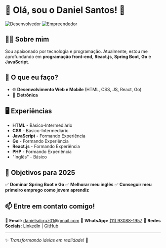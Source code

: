 # 🚀 Olá, sou o Daniel Santos! 👋

![Desenvolvedor](https://img.shields.io/badge/Desenvolvedor-Front_End-green)
![Empreendedor](https://img.shields.io/badge/T%C3%A9cnico-Eletr%C3%B4nica-blue
)

## 🧑‍💻 Sobre mim
Sou apaixonado por tecnologia e programação. Atualmente, estou me aprofundando em **programação front-end**, **React.js**, **Spring Boot**, **Go** e **JavaScript**. 

## 🚀 O que eu faço?
- 🌐 **Desenvolvimento Web e Mobile** (HTML, CSS, JS, React, Go)
- 🔧 **Eletrônica**

## 🖥️ Experiências 
-  **HTML** - Básico-Intermediário
-  **CSS** - Básico-Intermediário
-  **JavaScript** - Formando Experiência
-  **Go** - Formando Experiência
-  **React.js** - Formando Experiência
-  **PHP** - Formando Experiência
-  "Inglês" - Básico

## 🎯 Objetivos para 2025
✅ **Dominar Spring Boot e Go**
✅ **Melhorar meu inglês**
✅ **Conseguir meu primeiro emprego como jovem aprendiz**

## 📫 Entre em contato comigo!
📧 **Email:** [danielsdcruz01@gmail.com](mailto:danielsdcruz01@gmail.com)
📱 **WhatsApp:** [(11) 93088-1957](https://api.whatsapp.com/send?phone=5511930881957&text=Oi%2C+tudo+bem%3F+Quero+fazer+meu+or%C3%A7amento%2C+teria+um+momento%3F)
🔗 **Redes Sociais:** [LinkedIn](https://www.linkedin.com/in/daniel-santos-cruz-/) | [GitHub](https://github.com/danielsantos011)

---
✨ _Transformando ideias em realidade!_ 🚀

